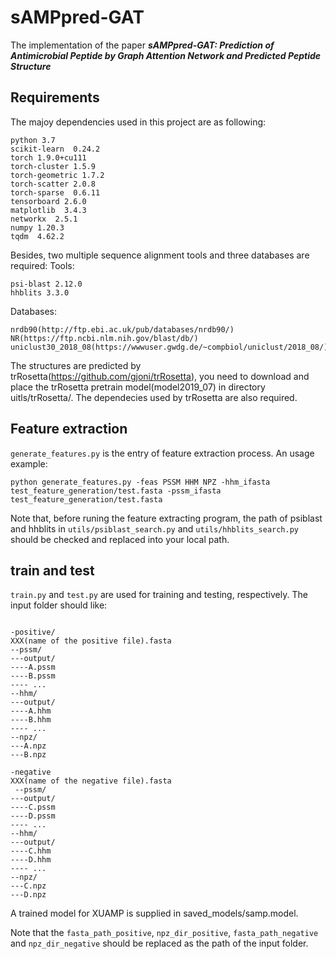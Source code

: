# sAMPpred-GAT
The implementation of the paper ***sAMPpred-GAT: Prediction of Antimicrobial Peptide by Graph Attention Network and Predicted Peptide Structure***

## Requirements
The majoy dependencies used in this project are as following:

```
python 3.7              
scikit-learn  0.24.2
torch 1.9.0+cu111
torch-cluster 1.5.9
torch-geometric 1.7.2
torch-scatter 2.0.8
torch-sparse  0.6.11
tensorboard 2.6.0
matplotlib  3.4.3                                                                                                                          
networkx  2.5.1                                                                                                                          
numpy 1.20.3
tqdm  4.62.2
```
Besides, two multiple sequence alignment tools and three databases  are required:
Tools:
```
psi-blast 2.12.0
hhblits 3.3.0
```
Databases:
```
nrdb90(http://ftp.ebi.ac.uk/pub/databases/nrdb90/)
NR(https://ftp.ncbi.nlm.nih.gov/blast/db/)
uniclust30_2018_08(https://wwwuser.gwdg.de/~compbiol/uniclust/2018_08/)
```
The structures are predicted by trRosetta(https://github.com/gjoni/trRosetta), you need to download and place the trRosetta pretrain model(model2019_07) in directory uitls/trRosetta/. The dependecies used by trRosetta are also required. 

## Feature extraction

`generate_features.py` is the entry of feature extraction process. An usage example:
```
python generate_features.py -feas PSSM HHM NPZ -hhm_ifasta test_feature_generation/test.fasta -pssm_ifasta test_feature_generation/test.fasta
```
Note that, before runing the feature extracting program, the path of psiblast and hhblits in `utils/psiblast_search.py` and `utils/hhblits_search.py` should be checked and replaced into your local path.

## train and test

`train.py` and `test.py` are used for training and testing, respectively. The input folder should like:
```

-positive/
XXX(name of the positive file).fasta
--pssm/
---output/
----A.pssm
----B.pssm
---- ...
--hhm/
---output/
----A.hhm
----B.hhm
---- ...
--npz/
---A.npz
---B.npz

-negative
XXX(name of the negative file).fasta
 --pssm/
---output/
----C.pssm
----D.pssm
---- ...
--hhm/
---output/
----C.hhm
----D.hhm
---- ...
--npz/
---C.npz
---D.npz

```
A trained model for XUAMP is supplied in saved_models/samp.model. 

Note that the `fasta_path_positive`, `npz_dir_positive`, `fasta_path_negative` and `npz_dir_negative` should be replaced as the path of the input folder.




